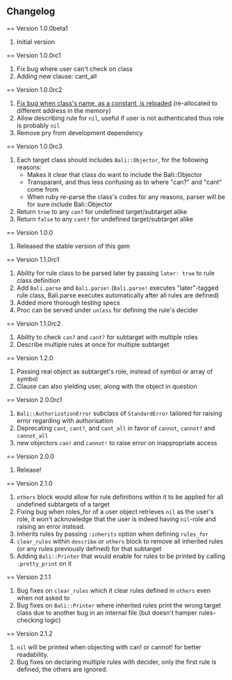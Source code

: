 ## Changelog

== Version 1.0.0beta1

1. Initial version

== Version 1.0.0rc1

1. Fix bug where user can't check on class
2. Adding new clause: cant_all

== Version 1.0.0rc2

1. [Fix bug when class's name, as a constant, is reloaded](http://stackoverflow.com/questions/2509350/rails-class-object-id-changes-after-i-make-a-request) (re-allocated to different address in the memory)
2. Allow describing rule for `nil`, useful if user is not authenticated thus role is probably `nil`
3. Remove pry from development dependency

== Version 1.0.0rc3

1. Each target class should includes `Bali::Objector`, for the following reasons:
   - Makes it clear that class do want to include the Bali::Objector
   - Transparant, and thus less confusing as to where "can?" and "cant" come from
   - When ruby re-parse the class's codes for any reasons, parser will be for sure include Bali::Objector
2. Return `true` to any `can?` for undefined target/subtarget alike
3. Return `false` to any `cant?` for undefined target/subtarget alike

== Version 1.0.0

1. Released the stable version of this gem

== Version 1.1.0rc1

1. Ability for rule class to be parsed later by passing `later: true` to rule class definition
2. Add `Bali.parse` and `Bali.parse!` (`Bali.parse!` executes "later"-tagged rule class, Bali.parse executes automatically after all rules are defined)
3. Added more thorough testing specs
4. Proc can be served under `unless` for defining the rule's decider

== Version 1.1.0rc2

1. Ability to check `can?` and `cant?` for subtarget with multiple roles
2. Describe multiple rules at once for multiple subtarget

== Version 1.2.0

1. Passing real object as subtarget's role, instead of symbol or array of symbol
2. Clause can also yielding user, along with the object in question

== Version 2.0.0rc1

1. `Bali::AuthorizationError` subclass of `StandardError` tailored for raising error regarding with authorisation
2. Deprecating `cant`, `cant?`, and `cant_all` in favor of `cannot`, `cannot?` and `cannot_all`
3. new objectors `can!` and `cannot!` to raise error on inappropriate access

== Version 2.0.0

1. Release!

== Version 2.1.0

1. `others` block would allow for rule definitions within it to be applied for all undefined subtargets of a target
2. Fixing bug when roles_for of a user object retrieves `nil` as the user's role, it won't acknowledge that the user is indeed having `nil`-role and raising an error instead.
3. Inherits rules by passing `:inherits` option when defining `rules_for`
4. `clear_rules` within `describe` or `others` block to remove all inherited rules (or any rules previously defined) for that subtarget
5. Adding `Bali::Printer` that would enable for rules to be printed by calling `.pretty_print` on it

== Version 2.1.1

1. Bug fixes on `clear_rules` which it clear rules defined in `others` even when not asked to
2. Bug fixes on `Bali::Printer` where inherited rules print the wrong target class due to another bug in an internal file (but doesn't hamper rules-checking logic)

== Version 2.1.2

1. `nil` will be printed <nil> when objecting with can! or cannot! for better readability.
2. Bug fixes on declaring multiple rules with decider, only the first rule is defined, the others are ignored.
